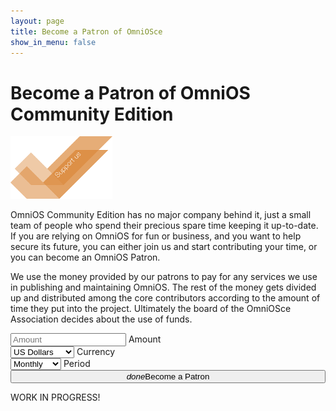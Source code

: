 ```yaml
---
layout: page
title: Become a Patron of OmniOSce
show_in_menu: false
---
```


# Become a Patron of OmniOS Community Edition

<img src="/support.png" class="fleft" alt="Support Us">

OmniOS Community Edition has no major company behind it, just a small team of
people who spend their precious spare time keeping it up-to-date. If you
are relying on OmniOS for fun or business, and you want to help secure its
future, you can either join us and start contributing your time, or you can
become an OmniOS Patron.

We use the money provided by our patrons to pay for any services we use in
publishing and maintaining OmniOS. The rest of the money gets divided up
and distributed among the core contributors according to the amount of time
they put into the project. Ultimately the board of the OmniOSce Association
decides about the use of funds.


<form class="patron_form">
<div class="row">
<div class="input-field col s6 offset-m1 m5 offset-l2 l2 offset-xl3 xl2">
    <input placeholder="Amount" name="amount" id="amount_fld" type="text" class="validate">
    <label for="amount">Amount</label>
</div>
<div class="input-field col s6 m5 l3 xl2">
    <select id="currency_fld">
      <option default value="usd">US Dollars</option>
      <option value="gbp">GB Pounds</option>
      <option value="eur">Euros</option>
      <option value="chf">Swiss Francs</option>
    </select>
    <label>Currency</label>
</div><div class="input-field col s12 offset-m1 m10 l3 xl2">
    <select id="period_fld">
      <option default value="month">Monthly</option>
      <option value="once">One Time</option>
      <option value="week">Weekly</option>
      <option value="year">Yearly</option>
    </select>
    <label>Period</label>
</div>
<div class="col s12 offset-m1 m10 offset-l2 l8 offset-xl3 xl6">
    <button style="width: 100%" id="start-stripe" class="btn waves-effect waves-light btn-large" type="submit" name="action"><i class="material-icons right">done</i>Become a Patron</button>
</div>
</div>
</form>
<div id="notice"></div>

<script src="https://checkout.stripe.com/checkout.js"></script>
<script>
(function(){
var handler = StripeCheckout.configure({
  key: 'pk_test_UFESfp6M4UmMqz340REVYtCB',
  image: '/favicon-512.png',
  locale: 'auto',
  token: function(token,args) {
       jQuery('.patron_form').slideUp();
       jQuery('#notice').html("<h1>Processing your Request ... " +
           "<img src=/spinner.gif></h1>");
       jQuery.ajax('https://apps.omniosce.org/patron/subscribe', {
       // jQuery.ajax('http://localhost:23843/patron/subscribe', {
	dataType: 'json',
	method: 'POST',
	contentType: 'application/json; corset=utf-8',
	data: JSON.stringify({
	    token: token,
	    args: args,
	    amount: Math.round(parseFloat(jQuery('#amount_fld').val())),
	    period: jQuery('#period_fld').val(),
	    currency: jQuery('#currency_fld').val()
	}),
	success: function(msg){
	    jQuery('#notice').html(
		'<img src=/thanks.png class="cfleft">' +
		'<h1 class="fleft">Thank you for your patronage. ' +
		'We have sent a confirmation message to the email address ' +
		'provided. Please contact patronage@omniosce.org if the mail ' +
		'does not arrive within 24h.</h1>');
	},
	error: function(xhr,status){
	   jQuery('#notice').html('<h1>There was a problem processing your request. Please contact patronage@omniosce.org.</h1>');
	}
     });
  }
});

// not using jQuery here since it is not loaded at this point (jquery gets
// loaded at the bottom of html
document.getElementById('start-stripe').addEventListener('click', function(e) {
  // Open Checkout with further options:
  handler.open({
    name: 'OmniOS Patron',
    description: jQuery('#period_fld').val() + ' Contribution',
    currency: jQuery('#currency_fld').val(),
    amount: Math.round(parseFloat(jQuery('#amount_fld').val())) * 100,
    allowRememberMe: true,
    billingAddress: true,
    panelLabel: 'Pay {{amount}} '+ jQuery('#period_fld').val()
  });
  e.preventDefault();
});

// Close Checkout on page navigation:
window.addEventListener('popstate', function() {
  handler.close();
});
})();</script>

WORK IN PROGRESS!


